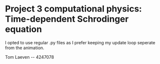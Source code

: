 # Project 3 computational physics: Time-dependent Schrodinger equation 

I opted to use regular .py files as I prefer keeping my update loop seperate from the animation.

Tom Laeven -- 4247078
